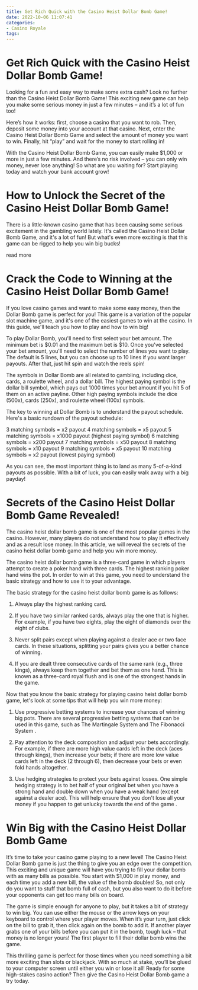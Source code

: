 ```yaml
---
title: Get Rich Quick with the Casino Heist Dollar Bomb Game!
date: 2022-10-06 11:07:41
categories:
- Casino Royale
tags:
---
```



#  Get Rich Quick with the Casino Heist Dollar Bomb Game!

Looking for a fun and easy way to make some extra cash? Look no further than the Casino Heist Dollar Bomb Game! This exciting new game can help you make some serious money in just a few minutes – and it’s a lot of fun too!

Here’s how it works: first, choose a casino that you want to rob. Then, deposit some money into your account at that casino. Next, enter the Casino Heist Dollar Bomb Game and select the amount of money you want to win. Finally, hit “play” and wait for the money to start rolling in!

With the Casino Heist Dollar Bomb Game, you can easily make $1,000 or more in just a few minutes. And there’s no risk involved – you can only win money, never lose anything! So what are you waiting for? Start playing today and watch your bank account grow!

#  How to Unlock the Secret of the Casino Heist Dollar Bomb Game!

There is a little-known casino game that has been causing some serious excitement in the gambling world lately. It's called the Casino Heist Dollar Bomb Game, and it's a lot of fun! But what's even more exciting is that this game can be rigged to help you win big bucks!

read more

#  Crack the Code to Winning at the Casino Heist Dollar Bomb Game!

If you love casino games and want to make some easy money, then the Dollar Bomb game is perfect for you! This game is a variation of the popular slot machine game, and it's one of the easiest games to win at the casino. In this guide, we'll teach you how to play and how to win big!

To play Dollar Bomb, you'll need to first select your bet amount. The minimum bet is $0.01 and the maximum bet is $10. Once you've selected your bet amount, you'll need to select the number of lines you want to play. The default is 5 lines, but you can choose up to 10 lines if you want larger payouts. After that, just hit spin and watch the reels spin!

The symbols in Dollar Bomb are all related to gambling, including dice, cards, a roulette wheel, and a dollar bill. The highest paying symbol is the dollar bill symbol, which pays out 1000 times your bet amount if you hit 5 of them on an active payline. Other high paying symbols include the dice (500x), cards (250x), and roulette wheel (100x) symbols.

The key to winning at Dollar Bomb is to understand the payout schedule. Here's a basic rundown of the payout schedule:

3 matching symbols = x2 payout
4 matching symbols = x5 payout
5 matching symbols = x1000 payout (highest paying symbol)
6 matching symbols = x200 payout
7 matching symbols = x50 payout
8 matching symbols = x10 payout
9 matching symbols = x5 payout
10 matching symbols = x2 payout (lowest paying symbol)

As you can see, the most important thing is to land as many 5-of-a-kind payouts as possible. With a bit of luck, you can easily walk away with a big payday!

#  Secrets of the Casino Heist Dollar Bomb Game Revealed!

The casino heist dollar bomb game is one of the most popular games in the casino. However, many players do not understand how to play it effectively and as a result lose money. In this article, we will reveal the secrets of the casino heist dollar bomb game and help you win more money.

The casino heist dollar bomb game is a three-card game in which players attempt to create a poker hand with three cards. The highest ranking poker hand wins the pot. In order to win at this game, you need to understand the basic strategy and how to use it to your advantage.

The basic strategy for the casino heist dollar bomb game is as follows:

1. Always play the highest ranking card.

2. If you have two similar ranked cards, always play the one that is higher. For example, if you have two eights, play the eight of diamonds over the eight of clubs.

3. Never split pairs except when playing against a dealer ace or two face cards. In these situations, splitting your pairs gives you a better chance of winning.

4. If you are dealt three consecutive cards of the same rank (e.g., three kings), always keep them together and bet them as one hand. This is known as a three-card royal flush and is one of the strongest hands in the game.


Now that you know the basic strategy for playing casino heist dollar bomb game, let's look at some tips that will help you win more money:

1. Use progressive betting systems to increase your chances of winning big pots. There are several progressive betting systems that can be used in this game, such as The Martingale System and The Fibonacci System .

2. Pay attention to the deck composition and adjust your bets accordingly. For example, if there are more high value cards left in the deck (aces through kings), then increase your bets; if there are more low value cards left in the deck (2 through 6), then decrease your bets or even fold hands altogether.

3. Use hedging strategies to protect your bets against losses. One simple hedging strategy is to bet half of your original bet when you have a strong hand and double down when you have a weak hand (except against a dealer ace). This will help ensure that you don't lose all your money if you happen to get unlucky towards the end of the game .

#  Win Big with the Casino Heist Dollar Bomb Game

It’s time to take your casino game playing to a new level! The Casino Heist Dollar Bomb game is just the thing to give you an edge over the competition. This exciting and unique game will have you trying to fill your dollar bomb with as many bills as possible. You start with $1,000 in play money, and each time you add a new bill, the value of the bomb doubles! So, not only do you want to stuff that bomb full of cash, but you also want to do it before your opponents can get too many bills on board.

The game is simple enough for anyone to play, but it takes a bit of strategy to win big. You can use either the mouse or the arrow keys on your keyboard to control where your player moves. When it’s your turn, just click on the bill to grab it, then click again on the bomb to add it. If another player grabs one of your bills before you can put it in the bomb, tough luck – that money is no longer yours! The first player to fill their dollar bomb wins the game.

This thrilling game is perfect for those times when you need something a bit more exciting than slots or blackjack. With so much at stake, you’ll be glued to your computer screen until either you win or lose it all! Ready for some high-stakes casino action? Then give the Casino Heist Dollar Bomb game a try today.